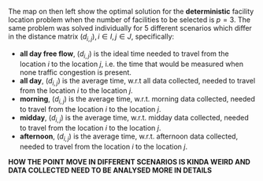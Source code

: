 The map on then left show the optimal solution for the **deterministic** facility location problem when the number of facilities to be selected is $p = 3$. The same problem was solved individually for 5 different scenarios which differ in the distance matrix $(d_{i,j}), i\in I, j\in J$, specifically:
- **all day free flow**, $(d_{i,j})$ is the ideal time needed to travel from the location $i$ to the location $j$, i.e. the time that would be measured when none traffic congestion is present.
- **all day**, $(d_{i,j})$ is the average time, w.r.t all data collected, needed to travel from the location $i$ to the location $j$.
- **morning**, $(d_{i,j})$ is the average time, w.r.t. morning data collected, needed to travel from the location $i$ to the location $j$.
- **midday**, $(d_{i,j})$ is the average time, w.r.t. midday data collected, needed to travel from the location $i$ to the location $j$.
- **afternoon**, $(d_{i,j})$ is the average time, w.r.t. afternoon data collected, needed to travel from the location $i$ to the location $j$.

**HOW THE POINT MOVE IN DIFFERENT SCENARIOS IS KINDA WEIRD AND DATA COLLECTED NEED TO BE ANALYSED MORE IN DETAILS**
